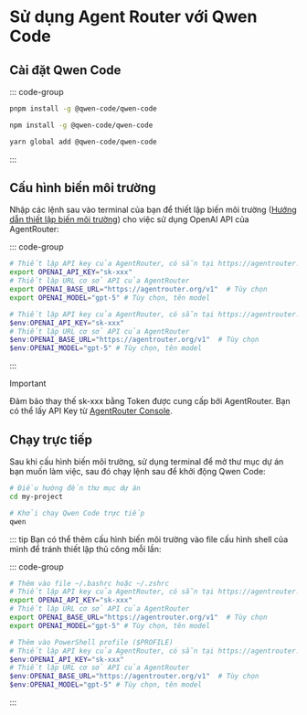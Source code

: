 # Sử dụng Agent Router với Qwen Code


## Cài đặt Qwen Code

::: code-group

```bash [pnpm]
pnpm install -g @qwen-code/qwen-code
```

```bash [npm]
npm install -g @qwen-code/qwen-code
```

```bash [yarn]
yarn global add @qwen-code/qwen-code
```

:::

## Cấu hình biến môi trường

Nhập các lệnh sau vào terminal của bạn để thiết lập biến môi trường ([Hướng dẫn thiết lập biến môi trường](https://www.java.com/en/download/help/path.html)) cho việc sử dụng OpenAI API của AgentRouter:

::: code-group

```bash [Linux/macOS]
# Thiết lập API key của AgentRouter, có sẵn tại https://agentrouter.org/console/token
export OPENAI_API_KEY="sk-xxx"
# Thiết lập URL cơ sở API của AgentRouter
export OPENAI_BASE_URL="https://agentrouter.org/v1"  # Tùy chọn
export OPENAI_MODEL="gpt-5" # Tùy chọn, tên model
```

```powershell [Windows PowerShell]
# Thiết lập API key của AgentRouter, có sẵn tại https://agentrouter.org/console/token
$env:OPENAI_API_KEY="sk-xxx"
# Thiết lập URL cơ sở API của AgentRouter
$env:OPENAI_BASE_URL="https://agentrouter.org/v1"  # Tùy chọn
$env:OPENAI_MODEL="gpt-5" # Tùy chọn, tên model
```

:::

> [!IMPORTANT]
> Đảm bảo thay thế sk-xxx bằng Token được cung cấp bởi AgentRouter. Bạn có thể lấy API Key từ [AgentRouter Console](https://agentrouter.org/console/token).


## Chạy trực tiếp

Sau khi cấu hình biến môi trường, sử dụng terminal để mở thư mục dự án bạn muốn làm việc, sau đó chạy lệnh sau để khởi động Qwen Code:

```bash
# Điều hướng đến thư mục dự án
cd my-project

# Khởi chạy Qwen Code trực tiếp
qwen
```

::: tip
Bạn có thể thêm cấu hình biến môi trường vào file cấu hình shell của mình để tránh thiết lập thủ công mỗi lần:

::: code-group

```bash [Linux/macOS]
# Thêm vào file ~/.bashrc hoặc ~/.zshrc
# Thiết lập API key của AgentRouter, có sẵn tại https://agentrouter.org/console/token
export OPENAI_API_KEY="sk-xxx"
# Thiết lập URL cơ sở API của AgentRouter
export OPENAI_BASE_URL="https://agentrouter.org/v1"  # Tùy chọn
export OPENAI_MODEL="gpt-5" # Tùy chọn, tên model
```

```powershell [Windows PowerShell]
# Thêm vào PowerShell profile ($PROFILE)
# Thiết lập API key của AgentRouter, có sẵn tại https://agentrouter.org/console/token
$env:OPENAI_API_KEY="sk-xxx"
# Thiết lập URL cơ sở API của AgentRouter
$env:OPENAI_BASE_URL="https://agentrouter.org/v1"  # Tùy chọn
$env:OPENAI_MODEL="gpt-5" # Tùy chọn, tên model
```

:::

